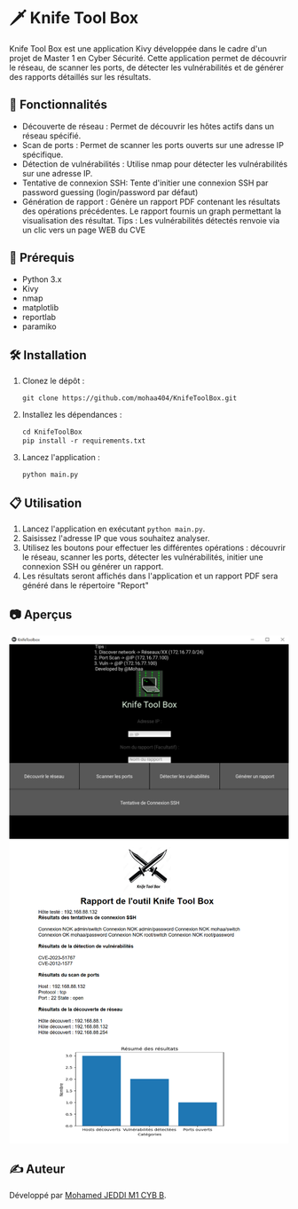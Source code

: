 # 🗡️ Knife Tool Box

Knife Tool Box est une application Kivy développée dans le cadre d'un projet de Master 1 en Cyber Sécurité. Cette application permet de découvrir le réseau, de scanner les ports, de détecter les vulnérabilités et de générer des rapports détaillés sur les résultats.

## 🚀 Fonctionnalités

- Découverte de réseau : Permet de découvrir les hôtes actifs dans un réseau spécifié.
- Scan de ports : Permet de scanner les ports ouverts sur une adresse IP spécifique.
- Détection de vulnérabilités : Utilise nmap pour détecter les vulnérabilités sur une adresse IP.
- Tentative de connexion SSH: Tente d'initier une connexion SSH par password guessing (login/password par défaut)
- Génération de rapport : Génère un rapport PDF contenant les résultats des opérations précédentes. Le rapport fournis un graph permettant la visualisation des résultat. Tips : Les vulnérabilités détectés renvoie via un clic vers un page WEB du CVE

## 🔧 Prérequis

- Python 3.x
- Kivy
- nmap
- matplotlib
- reportlab
- paramiko

## 🛠️ Installation

1. Clonez le dépôt :

    ```
    git clone https://github.com/mohaa404/KnifeToolBox.git
    ```

2. Installez les dépendances :

    ```
    cd KnifeToolBox
    pip install -r requirements.txt
    ```

3. Lancez l'application :

    ```
    python main.py
    ```

## 📋 Utilisation

1. Lancez l'application en exécutant `python main.py`.
2. Saisissez l'adresse IP que vous souhaitez analyser.
3. Utilisez les boutons pour effectuer les différentes opérations : découvrir le réseau, scanner les ports, détecter les vulnérabilités, initier une connexion SSH ou générer un rapport.
4. Les résultats seront affichés dans l'application et un rapport PDF sera généré dans le répertoire "Report"

## 📷 Aperçus 

![app](screens/KnifeToolBox1.png "App")
![report](screens/Report.png "Report")

## ✍️ Auteur

Développé par [Mohamed JEDDI M1 CYB B](https://github.com/mohaa404).

